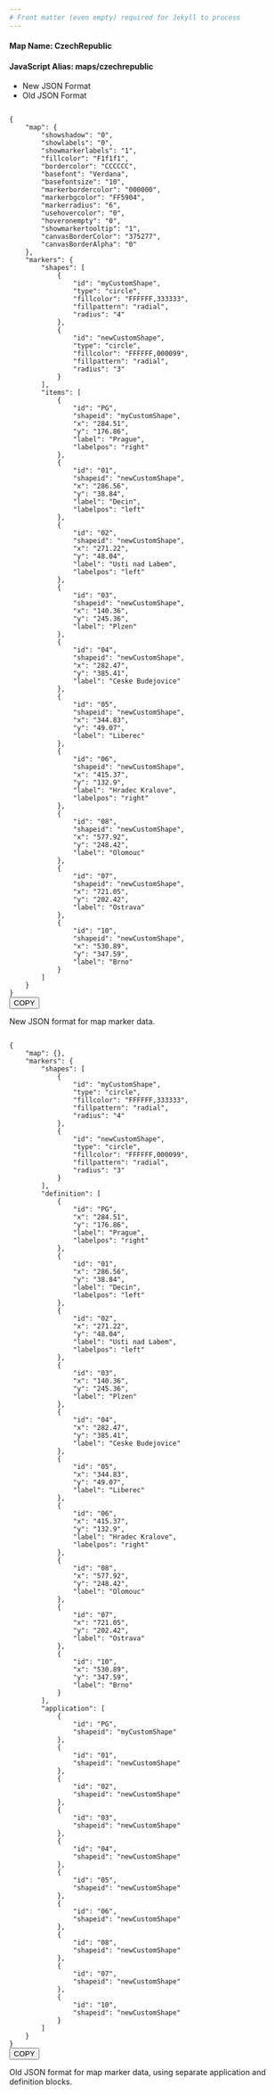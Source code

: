 ```yaml
---
# Front matter (even empty) required for Jekyll to process
---
```


#### Map Name: CzechRepublic

#### JavaScript Alias: maps/czechrepublic


<div class="code-wrapper">
<ul class='code-tabs'>
    <li class='active'>
        <a data-toggle='new-json'>New JSON Format</a>
    </li>
    <li>
        <a data-toggle='old-json'>Old JSON Format</a>
    </li>
</ul>
<div class='tab-content'>
    
<div class='tab new-json-tab active'>
<pre><code class="language-json">
{
    "map": {
        "showshadow": "0",
        "showlabels": "0",
        "showmarkerlabels": "1",
        "fillcolor": "F1f1f1",
        "bordercolor": "CCCCCC",
        "basefont": "Verdana",
        "basefontsize": "10",
        "markerbordercolor": "000000",
        "markerbgcolor": "FF5904",
        "markerradius": "6",
        "usehovercolor": "0",
        "hoveronempty": "0",
        "showmarkertooltip": "1",
        "canvasBorderColor": "375277",
        "canvasBorderAlpha": "0"
    },
    "markers": {
        "shapes": [
            {
                "id": "myCustomShape",
                "type": "circle",
                "fillcolor": "FFFFFF,333333",
                "fillpattern": "radial",
                "radius": "4"
            },
            {
                "id": "newCustomShape",
                "type": "circle",
                "fillcolor": "FFFFFF,000099",
                "fillpattern": "radial",
                "radius": "3"
            }
        ],
        "items": [
            {
                "id": "PG",
                "shapeid": "myCustomShape",
                "x": "284.51",
                "y": "176.86",
                "label": "Prague",
                "labelpos": "right"
            },
            {
                "id": "01",
                "shapeid": "newCustomShape",
                "x": "286.56",
                "y": "38.84",
                "label": "Decin",
                "labelpos": "left"
            },
            {
                "id": "02",
                "shapeid": "newCustomShape",
                "x": "271.22",
                "y": "48.04",
                "label": "Usti nad Labem",
                "labelpos": "left"
            },
            {
                "id": "03",
                "shapeid": "newCustomShape",
                "x": "140.36",
                "y": "245.36",
                "label": "Plzen"
            },
            {
                "id": "04",
                "shapeid": "newCustomShape",
                "x": "282.47",
                "y": "385.41",
                "label": "Ceske Budejovice"
            },
            {
                "id": "05",
                "shapeid": "newCustomShape",
                "x": "344.83",
                "y": "49.07",
                "label": "Liberec"
            },
            {
                "id": "06",
                "shapeid": "newCustomShape",
                "x": "415.37",
                "y": "132.9",
                "label": "Hradec Kralove",
                "labelpos": "right"
            },
            {
                "id": "08",
                "shapeid": "newCustomShape",
                "x": "577.92",
                "y": "248.42",
                "label": "Olomouc"
            },
            {
                "id": "07",
                "shapeid": "newCustomShape",
                "x": "721.05",
                "y": "202.42",
                "label": "Ostrava"
            },
            {
                "id": "10",
                "shapeid": "newCustomShape",
                "x": "530.89",
                "y": "347.59",
                "label": "Brno"
            }
        ]
    }
}
</code><button class='btn btn-outline-secondary btn-copy' title='Copy to clipboard'>COPY</button>
</pre>


<p class='text-success'>New JSON format for map marker data.</p>

</div>
<div class='tab old-json-tab'>
<pre><code class="language-json">
{
    "map": {},
    "markers": {
        "shapes": [
            {
                "id": "myCustomShape",
                "type": "circle",
                "fillcolor": "FFFFFF,333333",
                "fillpattern": "radial",
                "radius": "4"
            },
            {
                "id": "newCustomShape",
                "type": "circle",
                "fillcolor": "FFFFFF,000099",
                "fillpattern": "radial",
                "radius": "3"
            }
        ],
        "definition": [
            {
                "id": "PG",
                "x": "284.51",
                "y": "176.86",
                "label": "Prague",
                "labelpos": "right"
            },
            {
                "id": "01",
                "x": "286.56",
                "y": "38.84",
                "label": "Decin",
                "labelpos": "left"
            },
            {
                "id": "02",
                "x": "271.22",
                "y": "48.04",
                "label": "Usti nad Labem",
                "labelpos": "left"
            },
            {
                "id": "03",
                "x": "140.36",
                "y": "245.36",
                "label": "Plzen"
            },
            {
                "id": "04",
                "x": "282.47",
                "y": "385.41",
                "label": "Ceske Budejovice"
            },
            {
                "id": "05",
                "x": "344.83",
                "y": "49.07",
                "label": "Liberec"
            },
            {
                "id": "06",
                "x": "415.37",
                "y": "132.9",
                "label": "Hradec Kralove",
                "labelpos": "right"
            },
            {
                "id": "08",
                "x": "577.92",
                "y": "248.42",
                "label": "Olomouc"
            },
            {
                "id": "07",
                "x": "721.05",
                "y": "202.42",
                "label": "Ostrava"
            },
            {
                "id": "10",
                "x": "530.89",
                "y": "347.59",
                "label": "Brno"
            }
        ],
        "application": [
            {
                "id": "PG",
                "shapeid": "myCustomShape"
            },
            {
                "id": "01",
                "shapeid": "newCustomShape"
            },
            {
                "id": "02",
                "shapeid": "newCustomShape"
            },
            {
                "id": "03",
                "shapeid": "newCustomShape"
            },
            {
                "id": "04",
                "shapeid": "newCustomShape"
            },
            {
                "id": "05",
                "shapeid": "newCustomShape"
            },
            {
                "id": "06",
                "shapeid": "newCustomShape"
            },
            {
                "id": "08",
                "shapeid": "newCustomShape"
            },
            {
                "id": "07",
                "shapeid": "newCustomShape"
            },
            {
                "id": "10",
                "shapeid": "newCustomShape"
            }
        ]
    }
}
</code><button class='btn btn-outline-secondary btn-copy' title='Copy to clipboard'>COPY</button>
</pre>


<p class='text-success'>Old JSON format for map marker data, using separate application and definition blocks.</p>

</div>
    
</div>
</div>
